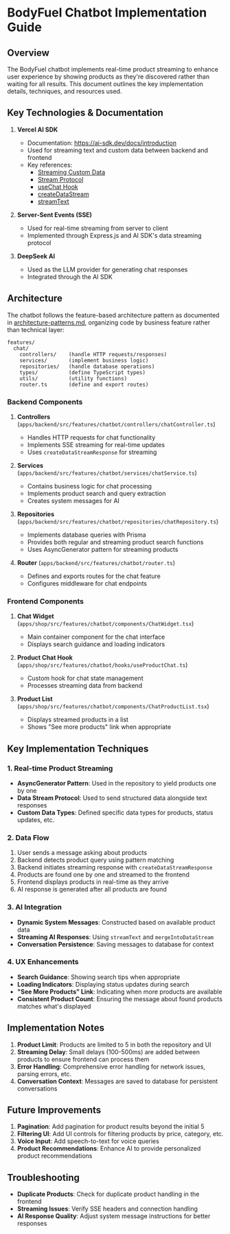 # BodyFuel Chatbot Implementation Guide

## Overview

The BodyFuel chatbot implements real-time product streaming to enhance user experience by showing products as they're discovered rather than waiting for all results. This document outlines the key implementation details, techniques, and resources used.

## Key Technologies & Documentation

1. **Vercel AI SDK**

   - Documentation: https://ai-sdk.dev/docs/introduction
   - Used for streaming text and custom data between backend and frontend
   - Key references:
     - [Streaming Custom Data](https://ai-sdk.dev/docs/ai-sdk-ui/streaming-data)
     - [Stream Protocol](https://ai-sdk.dev/docs/ai-sdk-ui/stream-protocol)
     - [useChat Hook](https://ai-sdk.dev/docs/reference/ai-sdk-ui/use-chat)
     - [createDataStream](https://ai-sdk.dev/docs/reference/ai-sdk-ui/create-data-stream)
     - [streamText](https://ai-sdk.dev/docs/reference/ai-sdk-core/stream-text)

2. **Server-Sent Events (SSE)**

   - Used for real-time streaming from server to client
   - Implemented through Express.js and AI SDK's data streaming protocol

3. **DeepSeek AI**
   - Used as the LLM provider for generating chat responses
   - Integrated through the AI SDK

## Architecture

The chatbot follows the feature-based architecture pattern as documented in [architecture-patterns.md](./architecture-patterns.md), organizing code by business feature rather than technical layer:

```
features/
  chat/
    controllers/    (handle HTTP requests/responses)
    services/       (implement business logic)
    repositories/   (handle database operations)
    types/          (define TypeScript types)
    utils/          (utility functions)
    router.ts       (define and export routes)
```

### Backend Components

1. **Controllers** (`apps/backend/src/features/chatbot/controllers/chatController.ts`)

   - Handles HTTP requests for chat functionality
   - Implements SSE streaming for real-time updates
   - Uses `createDataStreamResponse` for streaming

2. **Services** (`apps/backend/src/features/chatbot/services/chatService.ts`)

   - Contains business logic for chat processing
   - Implements product search and query extraction
   - Creates system messages for AI

3. **Repositories** (`apps/backend/src/features/chatbot/repositories/chatRepository.ts`)
   - Implements database queries with Prisma
   - Provides both regular and streaming product search functions
   - Uses AsyncGenerator pattern for streaming products
4. **Router** (`apps/backend/src/features/chatbot/router.ts`)
   - Defines and exports routes for the chat feature
   - Configures middleware for chat endpoints

### Frontend Components

1. **Chat Widget** (`apps/shop/src/features/chatbot/components/ChatWidget.tsx`)

   - Main container component for the chat interface
   - Displays search guidance and loading indicators

2. **Product Chat Hook** (`apps/shop/src/features/chatbot/hooks/useProductChat.ts`)

   - Custom hook for chat state management
   - Processes streaming data from backend

3. **Product List** (`apps/shop/src/features/chatbot/components/ChatProductList.tsx`)
   - Displays streamed products in a list
   - Shows "See more products" link when appropriate

## Key Implementation Techniques

### 1. Real-time Product Streaming

- **AsyncGenerator Pattern**: Used in the repository to yield products one by one
- **Data Stream Protocol**: Used to send structured data alongside text responses
- **Custom Data Types**: Defined specific data types for products, status updates, etc.

### 2. Data Flow

1. User sends a message asking about products
2. Backend detects product query using pattern matching
3. Backend initiates streaming response with `createDataStreamResponse`
4. Products are found one by one and streamed to the frontend
5. Frontend displays products in real-time as they arrive
6. AI response is generated after all products are found

### 3. AI Integration

- **Dynamic System Messages**: Constructed based on available product data
- **Streaming AI Responses**: Using `streamText` and `mergeIntoDataStream`
- **Conversation Persistence**: Saving messages to database for context

### 4. UX Enhancements

- **Search Guidance**: Showing search tips when appropriate
- **Loading Indicators**: Displaying status updates during search
- **"See More Products" Link**: Indicating when more products are available
- **Consistent Product Count**: Ensuring the message about found products matches what's displayed

## Implementation Notes

1. **Product Limit**: Products are limited to 5 in both the repository and UI
2. **Streaming Delay**: Small delays (100-500ms) are added between products to ensure frontend can process them
3. **Error Handling**: Comprehensive error handling for network issues, parsing errors, etc.
4. **Conversation Context**: Messages are saved to database for persistent conversations

## Future Improvements

1. **Pagination**: Add pagination for product results beyond the initial 5
2. **Filtering UI**: Add UI controls for filtering products by price, category, etc.
3. **Voice Input**: Add speech-to-text for voice queries
4. **Product Recommendations**: Enhance AI to provide personalized product recommendations

## Troubleshooting

- **Duplicate Products**: Check for duplicate product handling in the frontend
- **Streaming Issues**: Verify SSE headers and connection handling
- **AI Response Quality**: Adjust system message instructions for better responses
